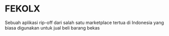 # FEKOLX


Sebuah aplikasi rip-off dari salah satu marketplace tertua di Indonesia yang biasa digunakan untuk jual beli barang bekas
